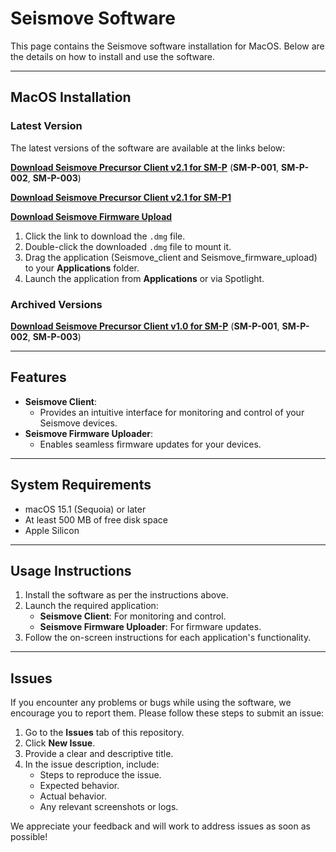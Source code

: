 # **Seismove Software**

This page contains the Seismove software installation for MacOS. Below are the details on how to install and use the software.

---

## **MacOS Installation**

### **Latest Version**
The latest versions of the software are available at the links below:

[**Download Seismove Precursor Client v2.1 for SM-P**](https://drive.google.com/file/d/1ZeZnG1IUBe5QreDPK90shnLRGYc2Yl6k/view?usp=drive_link) (**SM-P-001**, **SM-P-002**, **SM-P-003**)

[**Download Seismove Precursor Client v2.1 for SM-P1**](https://drive.google.com/file/d/1fte7tGbulg5jp-nD1VhBAfQGkDf2ESHW/view?usp=drive_link)

[**Download Seismove Firmware Upload**](https://drive.google.com/file/d/1p1ZJcFhIBpIN-Sx4WEoaUbdA0PVmkLQe/view?usp=drive_link)


1. Click the link to download the `.dmg` file.
2. Double-click the downloaded `.dmg` file to mount it.
3. Drag the application (Seismove_client and Seismove_firmware_upload) to your **Applications** folder.
4. Launch the application from **Applications** or via Spotlight.

### **Archived Versions**
[**Download Seismove Precursor Client v1.0 for SM-P**](https://drive.google.com/file/d/1xdOiSlr3Xd5wkNQYkWvCDOi5m24_Eu8M/view?usp=drive_link) (**SM-P-001**, **SM-P-002**, **SM-P-003**)

---

## **Features**
- **Seismove Client**:
  - Provides an intuitive interface for monitoring and control of your Seismove devices.
- **Seismove Firmware Uploader**:
  - Enables seamless firmware updates for your devices.

---

## **System Requirements**
- macOS 15.1 (Sequoia) or later
- At least 500 MB of free disk space
- Apple Silicon 

---

## **Usage Instructions**
1. Install the software as per the instructions above.
2. Launch the required application:
   - **Seismove Client**: For monitoring and control.
   - **Seismove Firmware Uploader**: For firmware updates.
3. Follow the on-screen instructions for each application's functionality.

---

## **Issues**
If you encounter any problems or bugs while using the software, we encourage you to report them. Please follow these steps to submit an issue:

1. Go to the **Issues** tab of this repository.
2. Click **New Issue**.
3. Provide a clear and descriptive title.
4. In the issue description, include:
   - Steps to reproduce the issue.
   - Expected behavior.
   - Actual behavior.
   - Any relevant screenshots or logs.

We appreciate your feedback and will work to address issues as soon as possible!